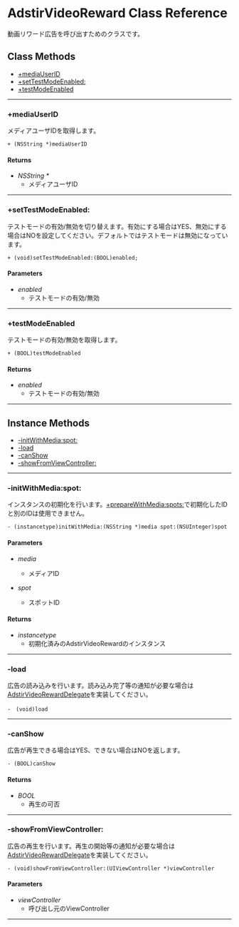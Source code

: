 # AdstirVideoReward Class Reference

動画リワード広告を呼び出すためのクラスです。

## Class Methods
* [+mediaUserID](#mediauserid)
* [+setTestModeEnabled:](#settestmodeenabled)
* [+testModeEnabled](#testmodeenabled)

***


### +mediaUserID
メディアユーザIDを取得します。
```objc
+ (NSString *)mediaUserID
```

#### Returns
* _NSString *_
    * メディアユーザID

***

### +setTestModeEnabled:
テストモードの有効/無効を切り替えます。有効にする場合はYES、無効にする場合はNOを設定してください。デフォルトではテストモードは無効になっています。
```objc
+ (void)setTestModeEnabled:(BOOL)enabled;
```

#### Parameters
* _enabled_
    * テストモードの有効/無効

***

### +testModeEnabled
テストモードの有効/無効を取得します。

```objc
+ (BOOL)testModeEnabled
```

#### Returns
* _enabled_
    * テストモードの有効/無効

***

## Instance Methods
* [-initWithMedia:spot:](#-initwithmediaspot)
* [-load](#-load)
* [-canShow](#-canshow)
* [-showFromViewController:](#-showfromviewcontroller)

***

### -initWithMedia:spot:  
インスタンスの初期化を行います。[+prepareWithMedia:spots:](#preparewithmediaspots)で初期化したIDと別のIDは使用できません。
```objc
- (instancetype)initWithMedia:(NSString *)media spot:(NSUInteger)spot
```

#### Parameters

* _media_
    * メディアID

* _spot_
    * スポットID


#### Returns

* _instancetype_
    * 初期化済みのAdstirVideoRewardのインスタンス

***

### -load
広告の読み込みを行います。読み込み完了等の通知が必要な場合は[AdstirVideoRewardDelegate](AdstirVideoRewardDelegate-Protocol-Reference.md)を実装してください。


```objc
-　(void)load
```

***

### -canShow
広告が再生できる場合はYES、できない場合はNOを返します。

```objc
- (BOOL)canShow
```

#### Returns

* _BOOL_
    * 再生の可否

***

### -showFromViewController:
広告の再生を行います。再生の開始等の通知が必要な場合は[AdstirVideoRewardDelegate](AdstirVideoRewardDelegate-Protocol-Reference.md)を実装してください。


```objc
- (void)showFromViewController:(UIViewController *)viewController
```

#### Parameters

* _viewController_
    * 呼び出し元のViewController

***